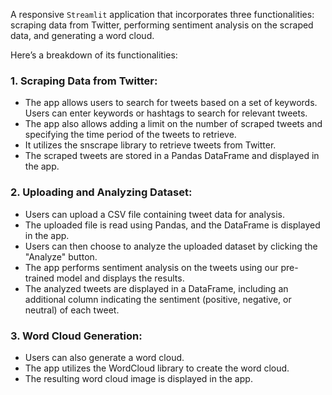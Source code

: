 A responsive `Streamlit` application that incorporates three functionalities: scraping data from Twitter, performing sentiment analysis on the scraped data, and generating a word cloud.

Here’s a breakdown of its functionalities:
  
### 1. Scraping Data from Twitter:
- The app allows users to search for tweets based on a set of keywords. Users can enter keywords or hashtags to search for relevant tweets.
- The app also allows adding a limit on the number of scraped tweets and specifying the time period of the tweets to retrieve.
- It utilizes the snscrape library to retrieve tweets from Twitter.
- The scraped tweets are stored in a Pandas DataFrame and displayed in the app.
  
### 2. Uploading and Analyzing Dataset:
- Users can upload a CSV file containing tweet data for analysis.
- The uploaded file is read using Pandas, and the DataFrame is displayed in the app.
- Users can then choose to analyze the uploaded dataset by clicking the "Analyze" button.
- The app performs sentiment analysis on the tweets using our pre-trained model and displays the results.
- The analyzed tweets are displayed in a DataFrame, including an additional column indicating the sentiment (positive, negative, or neutral) of each tweet.
  
### 3. Word Cloud Generation:
- Users can also generate a word cloud.
- The app utilizes the WordCloud library to create the word cloud.
- The resulting word cloud image is displayed in the app.
